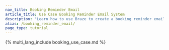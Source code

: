 ```yaml
---
nav_title: Booking Reminder Email
article_title: Use Case Booking Reminder Email System
description: "Learn how to use Braze to create a booking reminder email messaging system that allows users to create bookings and receive reminder emails."
alias: /booking_reminder_email/
page_type: tutorial
---
```


{% multi_lang_include booking_use_case.md %}